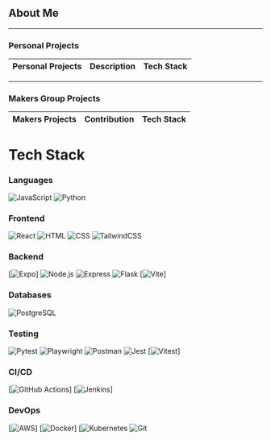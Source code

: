 ## About Me

---

### Personal Projects
| Personal Projects | Description | Tech Stack |
|---------------------------------------------------------------|---------------------------|-----------------------------------------------------|

---

### Makers Group Projects
| Makers Projects | Contribution | Tech Stack |
|-------------------------------------------------------------------|--------------------------------------------------------------------|-----------------------------------------------------|

# Tech Stack

### Languages
![JavaScript](https://img.shields.io/badge/JavaScript-F7DF1E?style=for-the-badge&logo=javascript&logoColor=black)
![Python](https://img.shields.io/badge/Python-3776AB?style=for-the-badge&logo=python&logoColor=white)

### Frontend
![React](https://img.shields.io/badge/React-61DAFB?style=for-the-badge&logo=react&logoColor=black)
![HTML](https://img.shields.io/badge/HTML5-E34F26?style=for-the-badge&logo=html5&logoColor=white)
![CSS](https://img.shields.io/badge/CSS3-1572B6?style=for-the-badge&logo=css3&logoColor=white)
![TailwindCSS](https://img.shields.io/badge/TailwindCSS-38B2AC?style=for-the-badge&logo=tailwindcss&logoColor=white)

### Backend
[![Expo](https://img.shields.io/badge/Expo-000020?logo=expo&logoColor=fff)]
![Node.js](https://img.shields.io/badge/Node.js-339933?style=for-the-badge&logo=nodedotjs&logoColor=white)
![Express](https://img.shields.io/badge/Express-000000?style=for-the-badge&logo=express&logoColor=white)
![Flask](https://img.shields.io/badge/Flask-000000?style=for-the-badge&logo=flask&logoColor=white)
[![Vite](https://img.shields.io/badge/Vite-646CFF?logo=vite&logoColor=fff)]

### Databases
![PostgreSQL](https://img.shields.io/badge/PostgreSQL-4169E1?style=for-the-badge&logo=postgresql&logoColor=white)

### Testing
![Pytest](https://img.shields.io/badge/Pytest-0A9EDC?style=for-the-badge&logo=pytest&logoColor=white)
![Playwright](https://img.shields.io/badge/Playwright-45ba4b?style=for-the-badge&logo=playwright&logoColor=white)
![Postman](https://img.shields.io/badge/Postman-FF6C37?style=for-the-badge&logo=Postman&logoColor=white)
![Jest](https://img.shields.io/badge/Jest-323330?style=for-the-badge&logo=Jest&logoColor=white)
[![Vitest](https://img.shields.io/badge/Vitest-6E9F18?logo=vitest&logoColor=fff)]

### CI/CD
[![GitHub Actions](https://img.shields.io/badge/GitHub_Actions-2088FF?logo=github-actions&logoColor=white)]
[![Jenkins](https://img.shields.io/badge/Jenkins-D24939?logo=jenkins&logoColor=white)]

### DevOps
[![AWS](https://img.shields.io/badge/AWS-%23FF9900.svg?logo=amazon-web-services&logoColor=white)]
[![Docker](https://img.shields.io/badge/Docker-2496ED?logo=docker&logoColor=fff)]
[![Kubernetes](https://img.shields.io/badge/Kubernetes-326CE5?logo=kubernetes&logoColor=fff)
![Git](https://img.shields.io/badge/Git-F05032?style=for-the-badge&logo=git&logoColor=white)
<!--
**Elegoater/Elegoater** is a ✨ _special_ ✨ repository because its `README.md` (this file) appears on your GitHub profile.

Here are some ideas to get you started:

- 🔭 I’m currently working on ...
- 🌱 I’m currently learning ...
- 👯 I’m looking to collaborate on ...
- 🤔 I’m looking for help with ...
- 💬 Ask me about ...
- 📫 How to reach me: ...
- 😄 Pronouns: ...
- ⚡ Fun fact: ...
-->
